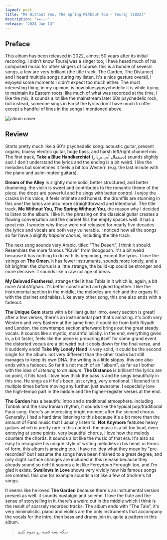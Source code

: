 ```yaml
---
layout: post
title: "Me Without You, The Spring Without You - Touraj (2022)"
description: "★★☆☆☆"
release: "2024 Jan 13"
---
```


## Preface
This album has been released in 2022, almost 50 years after its initial recording. I didn't know Touraj was a singer too, I have heard much of his composed music for other singers of course. this is a bundle of several songs, a few are very brilliant (the title track, The Garden, The Distance) and I heard multiple songs during my listen. It's a nice gesture overall, I enjoyed some moments I didn't expect too much either. The most interesting thing, in my opinion, is how bluesy/psychedelic it is while trying to maintain its Eastern roots; like much of what was recorded at the time. I like the mix, it sounds a lot like the mainstream later 60s psychedelic rock, but instead, someone sings in Farsi! the lyrics don't have much to offer except a handful of lines in the songs I mentioned above.

<img id="cover" alt="album cover" src="https://f4.bcbits.com/img/a1379455688_16.jpg">

## Review
Starts pretty much like a 60's psychedelic song: acoustic guitar, present organs, bluesy electric guitar, huge bass, and harsh left/right channel mix. The first track, **Take a Blue Handkerchief** (دستمال آبی بردار) sounds slightly sad. I don't understand the lyrics and the ending is a bit weird. I like the melodies but sometimes it feels a bit too Western (e.g. the last minute with the piano and palm-muted guitars).

**Dream of the Alley** is slightly more solid, better structured, and better drumming. the violin is sweet and contributes to the romantic theme of the piece. the drops are powerful and he sings with better control. I enjoy the cracks in his voice, it feels intimate and honest. the drumfils are stunning in this one! the lyrics are also more straightforward and intentional.
The title track, **Me Without You, The Spring Without You**, the reason why I decided to listen to the album. I like it. the phrasing on the classical guitar creates a flowing conversation and the clarinet fills the empty spaces well. it has a great mix. I wonder why these were not released for nearly five decades. the lyrics and vocals are both very vulnerable. I noticed how all the songs so far have a slightly _happier chorus_, including the title track.

The next song sounds very Arabic. titled "The Desert", I think it should. Resembles the more famous "Kavir" from Googoosh. it's a bit weird because it has nothing to do with its beginning, except the lyrics. I love the strings on **The Omen**. it has fewer instruments, sounds more lonely, and a bit brighter. the chorus is a little strange, the build-up could be stronger and more decisive. it sounds like a raw collage of ideas.

**My Beloved Feathered**, strange title! it has Tabla in it which is, again, a bit more Arab/Afghan. it's better constructed and glued together. I like the instrumental section in the middle, the melodies are rich and the organs fit with the clarinet and tablas. Like every other song, this one also ends with a fadeout.

**The Unique Gem** starts with a brilliant guitar intro. every section is great! after a few verses, there's an instrumental part that's amazing. it's both very Western and very Eastern at the same time. it could be from both Riyadh and London. the downtempo section afterward brings out the great steady vocals. it sounds like a mystic, mournful lullaby. in the end, everything gives in, a bit faster, feels like the piece is preparing itself for some grand event. the distorted vocals are a bit weird but it cools down for the final verse, and it suddenly ends! **Take My Lonely Hand** is very solid, it could be the second single for the album. not very different than the other tracks but still manages to keep its own DNA. the writing is a little sloppy. this one also ends with a fadeout.
So far it's not much of an "album", as far as I bother with the idea of _listening to an album_. **The Distance** is brilliant! the lyrics are on point, it hits hard. I love how thick the bass is and he sings beautifully in this one. He sings as if he's been just crying, very emotional. I listened to it multiple times before moving any further. just awesome. I especially love the high-tempo part in the middle and the higher-register verses at the end.

**The Garden** has a beautiful intro and a traditional atmosphere. including Tonbak and the slow Iranian rhythm, it sounds like the typical pop/traditional Farsi song. there's an interesting bright moment after the second chorus.
Generally, I had a hard time listening to this because it's a bit more than the amount of Farsi music that I usually listen to.
**Not Anymore** features heavy guitars which is pretty rare in this context. the music is a bit too loud, even annoying at some points. very beautiful chorus, I love how the melody counters the chords. it sounds a lot like the music of that era. It's also so easy to recognize his unique style of writing melodies in his head. in terms of form, this album is amazing too. I have no idea what they mean by "pre-recorded" but I assume the songs have been finished to a great degree, and only slight surface changes are included in this release because they already sound so rich! it sounds a lot like Fereydoun Foroughi too, and I'm glad it exists.
**Swallows In Love** shows very vividly how his famous songs are created. this one for example sounds a lot like a few of Shohre's hit songs.

It seems like he loved **The Garden** because there's an instrumental version present as well. it sounds nostalgic and solemn. I love the flute and the sense of storytelling in it. there's a weird cut in the middle which I think is the result of sparsely recorded tracks. The album ends with "The Tale", it's very minimalistic. piano and violins are the only instruments that accompany the vocals for the intro. then bass and drums join in. quite a pattern in this album.

> دیگه بسه قصه رو تموم کنیم
